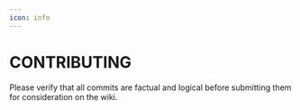 ```yaml
---
icon: info
---
```


# CONTRIBUTING

Please verify that all commits are factual and logical before submitting them for consideration on the wiki.
